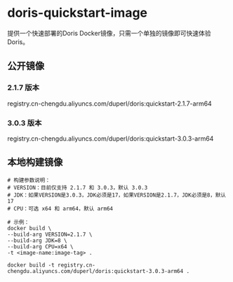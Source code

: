 # doris-quickstart-image
提供一个快速部署的Doris Docker镜像，只需一个单独的镜像即可快速体验Doris。


## 公开镜像
### 2.1.7 版本
registry.cn-chengdu.aliyuncs.com/duperl/doris:quickstart-2.1.7-arm64


### 3.0.3 版本
registry.cn-chengdu.aliyuncs.com/duperl/doris:quickstart-3.0.3-arm64


## 本地构建镜像
```shell
# 构建参数说明：
# VERSION：目前仅支持 2.1.7 和 3.0.3，默认 3.0.3
# JDK：如果VERSION是3.0.3，JDK必须是17，如果VERSION是2.1.7，JDK必须是8，默认17
# CPU：可选 x64 和 arm64，默认 arm64

# 示例：
docker build \
--build-arg VERSION=2.1.7 \
--build-arg JDK=8 \
--build-arg CPU=x64 \
-t <image-name:image-tag> .

docker build -t registry.cn-chengdu.aliyuncs.com/duperl/doris:quickstart-3.0.3-arm64 .
```
